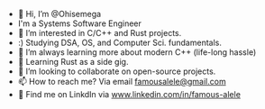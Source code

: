 - 👋 Hi, I’m @Ohisemega
- I'm a Systems Software Engineer
- 👀 I’m interested in C/C++ and Rust projects.
- :)  Studying DSA, OS, and Computer Sci. fundamentals.
- 🌱 I’m always learning more about modern C++ (life-long hassle)
- 🌱 Learning Rust as a side gig.
- 💞️ I’m looking to collaborate on open-source projects.
- 📫 How to reach me? Via email famousalele@gmail.com
- 👀 Find me on LinkdIn via www.linkedin.com/in/famous-alele

<!---
Ohisemega/Ohisemega is a ✨ special ✨ repository because its `README.md` (this file) appears on your GitHub profile.
You can click the Preview link to take a look at your changes.
--->
